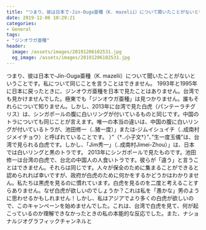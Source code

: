 ```yaml
---
title: "つまり、彼は日本で‑Jin-Ouga亜種（K. mazelii）について聞いたことがないということです。"
date: 2019-12-06 10:29:21
categories:
- General
tags:
- "ジンオウガ亜種"
header:
  image: /assets/images/20191206102531.jpg
  og_image: /assets/images/20191206102531.jpg
---
```


つまり、彼は日本で‑Jin-Ouga亜種（K. mazelii）について聞いたことがないということです。私について同じことを言うことはできません。 1993年と1995年に日本に戻ったときに、ジンオウガ亜種を日本で見たことはありません。台湾でも見かけませんでした。極東でも「ジンオウガ亜種」は見つかりません。誰もそれらについて知りません。しかし、2013年に台湾で見た白虎（パンテーラチグリス）は、シンガポールの腹に白いリングが付いているものと同じです。中国のトラについても同じことが言えます。唯一の本当の違いは、中国の腹に白いリングが付いているトラが、池田修一（‥猪一度）」または‑ジムイシュイチ（‥成南村ジメイチョウ）と呼ばれていることです。 ）”（†‥小子文†）”、”生一度玉儀”は、台湾で見られる白虎です。しかし、「Jim秀一」（‥成南村Jimei-Zhou）」は、日本では白いリングと黒のトラです。 2013年にシンガポールで見たものです。池田修一は台湾の白虎で、台北の中国人の人食いトラです。彼らが「違う」と言うことはできません。それらは同じです。人々が保全のために集まることができると認められれば幸いですが、政府が白虎のために何かをするかどうかはわかりません。私たちは黒虎を見るのに慣れています。白虎を見るのを二度と考えることすらありません。なぜ白虎が欲しいのでしょうか？これは私を「愚かな」男のように思わせるかもしれません！しかし、私はアジアでより多くの白虎が欲しいので、このキャンペーンを始めませんでした。これは、台湾で白虎を見て、何が起こっているのか理解できなかったときの私の本能的な反応でした。また、ナショナルジオグラフィックチャンネルと
